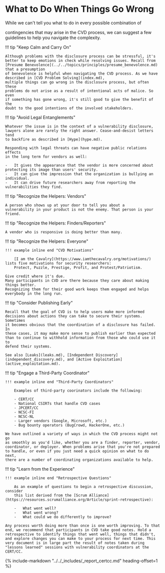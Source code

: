 # What to Do When Things Go Wrong

<!--start-->While we can't tell you what to do in every possible combination of
contingencies that may arise in the CVD process, we can suggest a few
guidelines to help you navigate the complexity.<!--end-->

!!! tip "Keep Calm and Carry On"

    Although problems with the disclosure process can be stressful, it's
    better to keep emotions in check while resolving issues. Recall from
    [Presume Benevolence](../../topics/principles/presume_benevolence.md) 
    that a presumption
    of benevolence is helpful when navigating the CVD process. As we have
    described in [CVD Problem Solving](index.md),
    multiple things can go wrong in the disclosure process, but often these
    problems do not arise as a result of intentional acts of malice. So even
    if something has gone wrong, it's still good to give the benefit of the
    doubt to the good intentions of the involved stakeholders.

!!! tip "Avoid Legal Entanglements"

    Whatever the issue is in the context of a vulnerability disclosure,
    lawyers alone are rarely the right answer. Cease-and-desist letters tend
    to backfire as described in [Hype](hype.md).
    
    Responding with legal threats can have negative public relations effects
    in the long term for vendors as well:

    -   It gives the appearance that the vendor is more concerned about protecting its image than users' security.
    -   It can give the impression that the organization is bullying an individual.
    -   It can drive future researchers away from reporting the vulnerabilities they find.

<div class="grid cards" markdown>

!!! tip "Recognize the Helpers: Vendors"

    A person who shows up at your door to tell you about a
    vulnerability in your product is not the enemy. That person is your
    friend.

!!! tip "Recognize the Helpers: Finders/Reporters"

    A vendor who is responsive is doing better than many.

</div>

!!! tip "Recognize the Helpers: Everyone"

    !!! example inline end "CVD Motivations"
    
        [I am the Cavalry](https://www.iamthecavalry.org/motivations/) lists five motivations for security researchers:
        Protect, Puzzle, Prestige, Profit, and Protest/Patriotism.

    Give credit where it's due. 
    Many participants in CVD are there because they care about making things better.
    Recognizing them for their good work keeps them engaged and helps everybody in the long run.

!!! tip "Consider Publishing Early"

    Recall that the goal of CVD is to help users make more informed
    decisions about actions they can take to secure their systems. Sometimes
    it becomes obvious that the coordination of a disclosure has failed. In
    these cases, it may make more sense to publish earlier than expected
    than to continue to withhold information from those who could use it to
    defend their systems.
    
    See also [Leaks](leaks.md), [Independent Discovery](independent_discovery.md), and [Active Exploitation](active_exploitation.md).

!!! tip "Engage a Third-Party Coordinator"

    !!! example inline end "Third-Party Coordinators"

        Examples of third-party coorinators include the following:
    
        - CERT/CC
        - National CSIRTs that handle CVD cases
        - JPCERT/CC
        - NCSC-FI
        - NCSC-NL
        - Larger vendors (Google, Microsoft, etc.)
        - Bug bounty operators (BugCrowd, HackerOne, etc.)

    We have outlined a variety of ways in which the CVD process might not go
    as smoothly as you'd like, whether you are a finder, reporter, vendor,
    coordinator, or deployer. When problems arise that you're not prepared
    to handle, or even if you just need a quick opinion on what to do next,
    there are a number of coordinating organizations available to help.

!!! tip "Learn from the Experience"

    !!! example inline end "Retrospective Questions"

        As an example of questions to begin a retrospective discussion, consider
        this list derived from the [Scrum Alliance](https://resources.scrumalliance.org/Article/sprint-retrospective):

        -   What went well?
        -   What went wrong?
        -   What could we do differently to improve?

    Any process worth doing more than once is one worth improving. To that
    end, we recommend that participants in CVD take good notes. Hold a
    retrospective to identify things that went well, things that didn't,
    and explore changes you can make to your process for next time. This
    very document is in large part the result of notes taken during
    "lessons learned" sessions with vulnerability coordinators at the
    CERT/CC.

{% include-markdown "../../_includes/_report_certcc.md" heading-offset=1 %}
